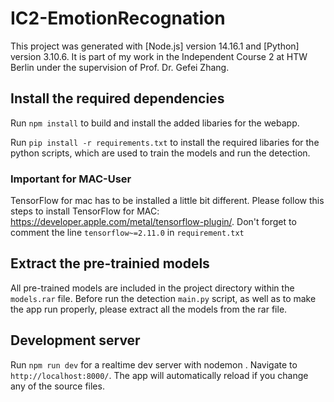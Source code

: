 # IC2-EmotionRecognation

This project was generated with [Node.js] version 14.16.1 and [Python] version 3.10.6.
It is part of my work in the Independent Course 2 at HTW Berlin under the supervision of Prof. Dr. Gefei Zhang. 

## Install the required dependencies

Run `npm install` to build and install the added libaries for the webapp.

Run `pip install -r requirements.txt` to install the required libaries for the python scripts, which are used to train the models and run the detection.

### Important for MAC-User

TensorFlow for mac has to be installed a little bit different. Please follow this steps to install TensorFlow for MAC: https://developer.apple.com/metal/tensorflow-plugin/. Don't forget to comment the line `tensorflow~=2.11.0` in `requirement.txt`

## Extract the pre-trainied models

All pre-trained models are included in the project directory within the `models.rar` file.
Before run the detection `main.py` script, as well as to make the app run properly, please extract all the models from the rar file.

## Development server

Run `npm run dev` for a realtime dev server with nodemon . Navigate to `http://localhost:8000/`. The app will automatically reload if you change any of the source files.






